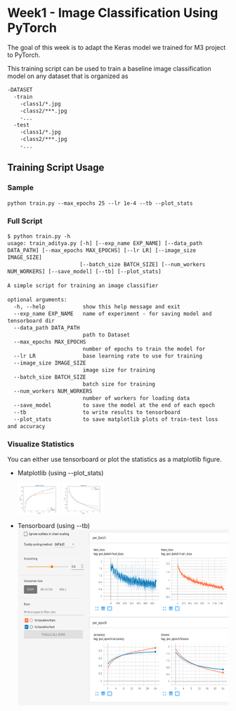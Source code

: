 # Week1 - Image Classification Using PyTorch

The goal of this week is to adapt the Keras model we trained for M3 project to PyTorch. 

This training script can be used to train a baseline image classification model on any dataset that is organized as

````
-DATASET
  -train
    -class1/*.jpg
    -class2/***.jpg
    -...
  -test
    -class1/*.jpg
    -class2/***.jpg
    -...
````
## Training Script Usage

### Sample
````
python train.py --max_epochs 25 --lr 1e-4 --tb --plot_stats
````

### Full Script
````
$ python train.py -h
usage: train_aditya.py [-h] [--exp_name EXP_NAME] [--data_path DATA_PATH] [--max_epochs MAX_EPOCHS] [--lr LR] [--image_size IMAGE_SIZE]
                       [--batch_size BATCH_SIZE] [--num_workers NUM_WORKERS] [--save_model] [--tb] [--plot_stats]

A simple script for training an image classifier

optional arguments:
  -h, --help            show this help message and exit
  --exp_name EXP_NAME   name of experiment - for saving model and tensorboard dir
  --data_path DATA_PATH
                        path to Dataset
  --max_epochs MAX_EPOCHS
                        number of epochs to train the model for
  --lr LR               base learning rate to use for training
  --image_size IMAGE_SIZE
                        image size for training
  --batch_size BATCH_SIZE
                        batch size for training
  --num_workers NUM_WORKERS
                        number of workers for loading data
  --save_model          to save the model at the end of each epoch
  --tb                  to write results to tensorboard
  --plot_stats          to save matplotlib plots of train-test loss and accuracy
````

### Visualize Statistics
 
 You can either use tensorboard or plot the statistics as a matplotlib figure.

  - Matplotlib (using --plot_stats)

    <img src="images/accuracy.png" width=20%>
    <img src="images/loss.png" width=20%>


  - Tensorboard (using --tb)
    <img src="images/tensorboard.png" height=400>

